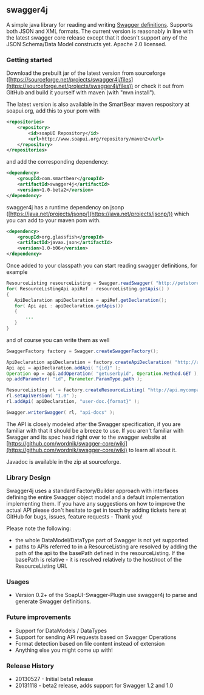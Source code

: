 ## swagger4j

A simple java library for reading and writing [Swagger definitions](https://github.com/wordnik/swagger-core/wiki). Supports both JSON and XML formats. The current version is
reasonably in line with the latest swagger core release except that it doesn't support any of the JSON Schema/Data Model constructs yet. Apache 2.0 licensed.

### Getting started

Download the prebuilt jar of the latest version from sourceforge ([https://sourceforge.net/projects/swagger4j/files](https://sourceforge.net/projects/swagger4j/files))
or check it out from GitHub and build it yourself with maven (with "mvn install"). 

The latest version is also available in the SmartBear maven respository at soapui.org, add this to your pom with

```xml
<repositories>
    <repository>
        <id>soapUI Repository</id>
        <url>http://www.soapui.org/repository/maven2</url>
    </repository>
</repositories>
```

and add the corresponding dependency:

```xml
<dependency>
    <groupId>com.smartbear</groupId>
    <artifactId>swagger4j</artifactId>
    <version>1.0-beta2</version>
</dependency>
```

swagger4j has a runtime dependency
on jsonp ([https://java.net/projects/jsonp/](https://java.net/projects/jsonp/)) which you can add to your maven pom with.

```xml
<dependency>
    <groupId>org.glassfish</groupId>
    <artifactId>javax.json</artifactId>
    <version>1.0-b06</version>
</dependency>
```

Once added to your classpath you can start reading swagger definitions, for example

```java
ResourceListing resourceListing = Swagger.readSwagger( "http://petstore.swagger.wordnik.com/api/api-docs.json" )
for( ResourceListingApi apiRef : resourceListing.getApis() )
{
   ApiDeclaration apiDeclaration = apiRef.getDeclaration();
   for( Api api : apiDeclaration.getApis())
   {
       ...
   }
}
```

and of course you can write them as well

```java
SwaggerFactory factory = Swagger.createSwaggerFactory();

ApiDeclaration apiDeclaration = factory.createApiDeclaration( "http://api.mycompany.com/apis", "/user" );
Api api = apiDeclaration.addApi( "{id}" );
Operation op = api.addOperation( "getuserbyid", Operation.Method.GET );
op.addParameter( "id", Parameter.ParamType.path );

ResourceListing rl = factory.createResourceListing( "http://api.mycompany.com/apis" );
rl.setApiVersion( "1.0" );
rl.addApi( apiDeclaration, "user-doc.{format}" );

Swagger.writerSwagger( rl, "api-docs" );
```

The API is closely modeled after the Swagger specification, if you are familiar with that it should be a breeze to use.
If you aren't familiar with Swagger and its spec head right over to the swagger website at 
[https://github.com/wordnik/swagger-core/wiki](https://github.com/wordnik/swagger-core/wiki) to learn all about it.

Javadoc is available in the zip at sourceforge.

### Library Design

Swagger4j uses a standard Factory/Builder approach with interfaces defining the entire Swagger object model and a
default implementation implementing them. If you have any suggestions on how to improve the actual API please don't
hesitate to get in touch by adding tickets here at GitHub for bugs, issues, feature requests - Thank you!

Please note the following:
- the whole DataModel/DataType part of Swagger is not yet supported
- paths to APIs referred to in a ResourceListing are resolved by adding the path of the api to the basePath defined
in the resourceListing. If the basePath is relative - it is resolved relatively to the host/root of the ResourceListing
URI.

### Usages

* Version 0.2+ of the SoapUI-Swagger-Plugin use swagger4j to parse and generate Swagger definitions.

### Future improvements

* Support for DataModels / DataTypes
* Support for sending API requests based on Swagger Operations
* Format detection based on file content instead of extension
* Anything else you might come up with!

### Release History

* 20130527 - Initial beta1 release
* 20131118 - beta2 release, adds support for Swagger 1.2 and 1.0
